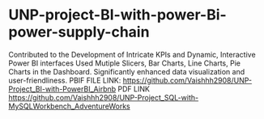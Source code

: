 # UNP-project-BI-with-power-Bi-power-supply-chain
Contributed to the Development of Intricate KPIs and Dynamic, Interactive Power BI interfaces
Used Mutiple Slicers, Bar Charts, Line Charts, Pie Charts in the Dashboard.
Significantly enhanced data visualization and user-friendliness.
PBIF FILE LINK:
https://github.com/Vaishhh2908/UNP-Project_BI-with-PowerBI_Airbnb
PDF LINK
https://github.com/Vaishhh2908/UNP-Project_SQL-with-MySQLWorkbench_AdventureWorks
